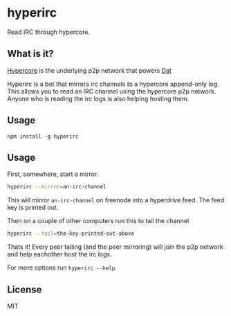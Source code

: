 # hyperirc

Read IRC through hypercore.

## What is it?

[Hypercore](https;//github.com/mafintosh/hypercore) is the underlying p2p network that powers [Dat](https://dat-data.com)

Hyperirc is a bot that mirrors irc channels to a hypercore append-only log.
This allows you to read an IRC channel using the hypercore p2p network. Anyone who is reading the irc logs is also helping hosting them.

## Usage

```
npm install -g hyperirc
```

## Usage

First, somewhere, start a mirror.

``` sh
hyperirc --mirror=an-irc-channel
```

This will mirror `an-irc-channel` on freenode into a hyperdrive feed.
The feed key is printed out.

Then on a couple of other computers run this to tail the channel

``` sh
hyperirc --tail=the-key-printed-out-above
```

Thats it! Every peer tailing (and the peer mirroring) will join the p2p network and help eachother host the irc logs.

For more options run `hyperirc --help`.

## License

MIT
